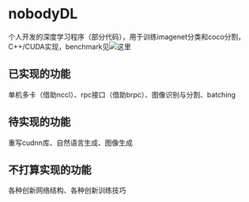 # nobodyDL
个人开发的深度学习程序（部分代码），用于训练imagenet分类和coco分割，C++/CUDA实现，benchmark见![这里](https://github.com/abangdd/nobodyDL/tree/master/benchmark)
## 已实现的功能
单机多卡（借助nccl）、rpc接口（借助brpc）、图像识别与分割、batching
## 待实现的功能
重写cudnn库、自然语言生成、图像生成
## 不打算实现的功能
各种创新网络结构、各种创新训练技巧
